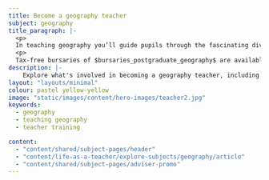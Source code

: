 ```yaml
---
title: Become a geography teacher
subject: geography
title_paragraph: |-
  <p>
  In teaching geography you’ll guide pupils through the fascinating diversity of the Earth. You’ll inspire them to reflect on the world they live in and discover their unique place within it.</p>
  <p>
  Tax-free bursaries of $bursaries_postgraduate_geography$ are available for eligible trainee geography teachers.</p>
description: |-
    Explore what's involved in becoming a geography teacher, including what you'll be teaching and what funding is available to help you train.
layout: "layouts/minimal"
colour: pastel yellow-yellow
image: "static/images/content/hero-images/teacher2.jpg"
keywords:
  - geography
  - teaching geography
  - teacher training

content:
  - "content/shared/subject-pages/header"
  - "content/life-as-a-teacher/explore-subjects/geography/article"
  - "content/shared/subject-pages/adviser-promo"
---
```

